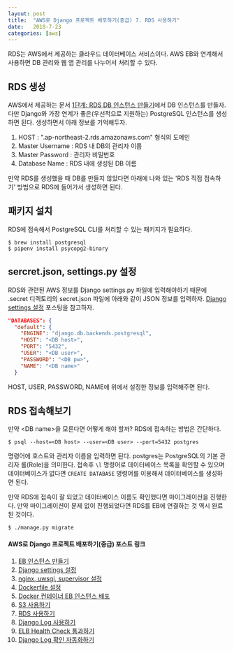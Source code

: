 ```yaml
---
layout: post
title:  "AWS로 Django 프로젝트 배포하기(중급) 7. RDS 사용하기"
date:   2018-7-23
categories: [aws]
---
```


<p class="intro"><span class="dropcap">R</span>DS는 AWS에서 제공하는 클라우드 데이터베이스 서비스이다. AWS EB와 연계해서 사용하면 DB 관리와 웹 앱 관리를 나누어서 처리할 수 있다.</p>

## RDS 생성

AWS에서 제공하는 문서 [1단계: RDS DB 인스턴스 만들기]에서 DB 인스턴스를 만들자. 다만 Django와 가장 연계가 좋은(우선적으로 지원하는) PostgreSQL 인스턴스를 생성하면 된다. 생성하면서 아래 정보를 기억해두자.

1. HOST : ".ap-northeast-2.rds.amazonaws.com" 형식의 도메인
2. Master Username : RDS 내 DB의 관리자 이름
3. Master Password : 관리자 비밀번호
4. Database Name : RDS 내에 생성된 DB 이름

만약 RDS를 생성했을 때 DB를 만들지 않았다면 아래에 나와 있는 'RDS 직접 접속하기' 방법으로 RDS에 들어가서 생성하면 된다.

## 패키지 설치

RDS에 접속해서 PostgreSQL CLI를 처리할 수 있는 패키지가 필요하다.

```shell
$ brew install postgresql
$ pipenv install psycopg2-binary
```

## sercret.json, settings.py 설정

RDS와 관련된 AWS 정보를 Django settings.py 파일에 입력해야하기 때문에 .secret 디렉토리의 secret.json 파일에 아래와 같이 JSON 정보를 입력하자. [Django settings 설정](https://yeojin-dev.github.io/blog/aws-django-intermediate-2/) 포스팅을 참고하자.

```json
"DATABASES": {
  "default": {
    "ENGINE": "django.db.backends.postgresql",
    "HOST": "<DB host>",
    "PORT": "5432",
    "USER": "<DB user>",
    "PASSWORD": "<DB pw>",
    "NAME": "<DB name>"
  }
```

HOST, USER, PASSWORD, NAME에 위에서 설정한 정보를 입력해주면 된다.

## RDS 접속해보기

만약 \<DB name\>을 모른다면 어떻게 해야 할까?
RDS에 접속하는 방법은 간단하다.

```shell
$ psql --host=<DB host> --user=<DB user> --port=5432 postgres
```

명령어에 호스트와 관리자 이름을 입력하면 된다. postgres는 PostgreSQL의 기본 관리자 롤(Role)을 의미한다. 접속후 `\l` 명령어로 데이터베이스 목록을 확인할 수 있으며 데이터베이스가 없다면 `CREATE DATABASE` 명령어를 이용해서 데이터베이스를 생성하면 된다.

만약 RDS에 접속이 잘 되었고 데이터베이스 이름도 확인했다면 마이그레이션을 진행한다. 만약 마이그레이션이 문제 없이 진행되었다면 RDS를 EB에 연결하는 것 역시 완료된 것이다.

```shell
$ ./manage.py migrate
```

#### AWS로 Django 프로젝트 배포하기(중급) 포스트 링크

1. [EB 인스턴스 만들기](https://yeojin-dev.github.io/blog/aws-django-intermediate-1/)
2. [Django settings 설정](https://yeojin-dev.github.io/blog/aws-django-intermediate-2/)
3. [nginx, uwsgi, supervisor 설정](https://yeojin-dev.github.io/blog/aws-django-intermediate-3/)
4. [Dockerfile 설정](https://yeojin-dev.github.io/blog/aws-django-intermediate-4/)
5. [Docker 컨테이너 EB 인스턴스 배포](https://yeojin-dev.github.io/blog/aws-django-intermediate-5/)
6. [S3 사용하기](https://yeojin-dev.github.io/blog/aws-django-intermediate-6/)
7. [RDS 사용하기](https://yeojin-dev.github.io/blog/aws-django-intermediate-7/)
8. [Django Log 사용하기](https://yeojin-dev.github.io/blog/aws-django-intermediate-8/)
9. [ELB Health Check 통과하기](https://yeojin-dev.github.io/blog/aws-django-intermediate-9/)
10. [Django Log 확인 자동화하기](https://yeojin-dev.github.io/blog/aws-django-intermediate-10/)

[1단계: RDS DB 인스턴스 만들기]: https://docs.aws.amazon.com/ko_kr/AmazonRDS/latest/UserGuide/CHAP_Tutorials.WebServerDB.CreateDBInstance.html
